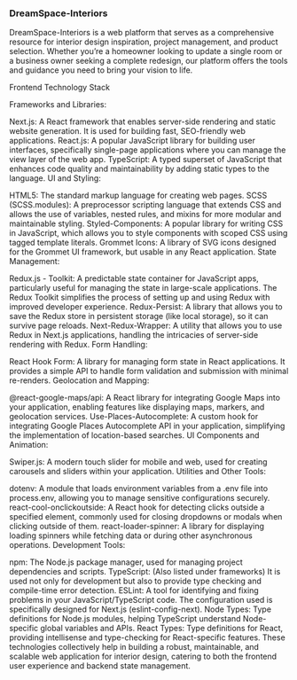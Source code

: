 
<h3>DreamSpace-Interiors</h3>

<p>DreamSpace-Interiors is a web platform that serves as a comprehensive resource for interior design inspiration, project management, and product selection. Whether you’re a homeowner looking to update a single room or a business owner seeking a complete redesign, our platform offers the tools and guidance you need to bring your vision to life. </p>

Frontend Technology Stack

Frameworks and Libraries:

Next.js: A React framework that enables server-side rendering and static website generation. It is used for building fast, SEO-friendly web applications.
React.js: A popular JavaScript library for building user interfaces, specifically single-page applications where you can manage the view layer of the web app.
TypeScript: A typed superset of JavaScript that enhances code quality and maintainability by adding static types to the language.
UI and Styling:

HTML5: The standard markup language for creating web pages.
SCSS (SCSS.modules): A preprocessor scripting language that extends CSS and allows the use of variables, nested rules, and mixins for more modular and maintainable styling.
Styled-Components: A popular library for writing CSS in JavaScript, which allows you to style components with scoped CSS using tagged template literals.
Grommet Icons: A library of SVG icons designed for the Grommet UI framework, but usable in any React application.
State Management:

Redux.js - Toolkit: A predictable state container for JavaScript apps, particularly useful for managing the state in large-scale applications. The Redux Toolkit simplifies the process of setting up and using Redux with improved developer experience.
Redux-Persist: A library that allows you to save the Redux store in persistent storage (like local storage), so it can survive page reloads.
Next-Redux-Wrapper: A utility that allows you to use Redux in Next.js applications, handling the intricacies of server-side rendering with Redux.
Form Handling:

React Hook Form: A library for managing form state in React applications. It provides a simple API to handle form validation and submission with minimal re-renders.
Geolocation and Mapping:

@react-google-maps/api: A React library for integrating Google Maps into your application, enabling features like displaying maps, markers, and geolocation services.
Use-Places-Autocomplete: A custom hook for integrating Google Places Autocomplete API in your application, simplifying the implementation of location-based searches.
UI Components and Animation:

Swiper.js: A modern touch slider for mobile and web, used for creating carousels and sliders within your application.
Utilities and Other Tools:

dotenv: A module that loads environment variables from a .env file into process.env, allowing you to manage sensitive configurations securely.
react-cool-onclickoutside: A React hook for detecting clicks outside a specified element, commonly used for closing dropdowns or modals when clicking outside of them.
react-loader-spinner: A library for displaying loading spinners while fetching data or during other asynchronous operations.
Development Tools:

npm: The Node.js package manager, used for managing project dependencies and scripts.
TypeScript: (Also listed under frameworks) It is used not only for development but also to provide type checking and compile-time error detection.
ESLint: A tool for identifying and fixing problems in your JavaScript/TypeScript code. The configuration used is specifically designed for Next.js (eslint-config-next).
Node Types: Type definitions for Node.js modules, helping TypeScript understand Node-specific global variables and APIs.
React Types: Type definitions for React, providing intellisense and type-checking for React-specific features.
These technologies collectively help in building a robust, maintainable, and scalable web application for interior design, catering to both the frontend user experience and backend state management.
